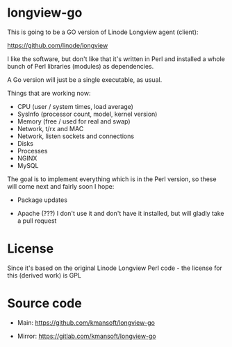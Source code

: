 # longview-go
This is going to be a GO version of Linode Longview agent (client): 

https://github.com/linode/longview

I like the software, but don't like that it's written in Perl and installed
a whole bunch of Perl libraries (modules) as dependencies.

A Go version will just be a single executable, as usual.

Things that are working now:

- CPU (user / system times, load average)
- SysInfo (processor count, model, kernel version)
- Memory (free / used for real and swap)
- Network, t/rx and MAC
- Network, listen sockets and connections
- Disks
- Processes
- NGINX
- MySQL

The goal is to implement everything which is in the Perl version, so these
will come next and fairly soon I hope:

- Package updates

- Apache (???) I don't use it and don't have it installed, but will gladly
take a pull request

# License

Since it's based on the original Linode Longview Perl code - the license for
this (derived work) is GPL 

# Source code

- Main: https://github.com/kmansoft/longview-go

- Mirror: https://gitlab.com/kmansoft/longview-go
